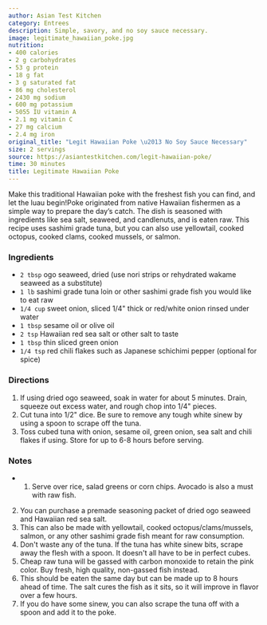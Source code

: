 ```yaml
---
author: Asian Test Kitchen
category: Entrees
description: Simple, savory, and no soy sauce necessary.
image: legitimate_hawaiian_poke.jpg
nutrition:
- 400 calories
- 2 g carbohydrates
- 53 g protein
- 18 g fat
- 3 g saturated fat
- 86 mg cholesterol
- 2430 mg sodium
- 600 mg potassium
- 5055 IU vitamin A
- 2.1 mg vitamin C
- 27 mg calcium
- 2.4 mg iron
original_title: "Legit Hawaiian Poke \u2013 No Soy Sauce Necessary"
size: 2 servings
source: https://asiantestkitchen.com/legit-hawaiian-poke/
time: 30 minutes
title: Legitimate Hawaiian Poke
---
```


Make this traditional Hawaiian poke with the freshest fish you can find, and let the luau begin!Poke originated from native Hawaiian fishermen as a simple way to prepare the day’s catch. The dish is seasoned with ingredients like sea salt, seaweed, and candlenuts, and is eaten raw. This recipe uses sashimi grade tuna, but you can also use yellowtail, cooked octopus, cooked clams, cooked mussels, or salmon. 

### Ingredients

* `2 tbsp` ogo seaweed, dried (use nori strips or rehydrated wakame seaweed as a substitute)
* `1 lb` sashimi grade tuna loin or other sashimi grade fish you would like to eat raw
* `1/4 cup` sweet onion, sliced 1/4" thick or red/white onion rinsed under water
* `1 tbsp` sesame oil or olive oil
* `2 tsp` Hawaiian red sea salt or other salt to taste
* `1 tbsp` thin sliced green onion
* `1/4 tsp` red chili flakes such as Japanese schichimi pepper (optional for spice)

### Directions

1. If using dried ogo seaweed, soak in water for about 5 minutes. Drain, squeeze out excess water, and rough chop into 1/4" pieces.
2. Cut tuna into 1/2" dice. Be sure to remove any tough white sinew by using a spoon to scrape off the tuna.
3. Toss cubed tuna with onion, sesame oil, green onion, sea salt and chili flakes if using. Store for up to 6-8 hours before serving.

### Notes

- 1. Serve over rice, salad greens or corn chips. Avocado is also a must with raw fish.
2. You can purchase a premade seasoning packet of dried ogo seaweed and Hawaiian red sea salt.
3. This can also be made with yellowtail, cooked octopus/clams/mussels, salmon, or any other sashimi grade fish meant for raw consumption.
4. Don't waste any of the tuna. If the tuna has white sinew bits, scrape away the flesh with a spoon. It doesn't all have to be in perfect cubes.
5. Cheap raw tuna will be gassed with carbon monoxide to retain the pink color. Buy fresh, high quality, non-gassed fish instead.
6. This should be eaten the same day but can be made up to 8 hours ahead of time. The salt cures the fish as it sits, so it will improve in flavor over a few hours.
7. If you do have some sinew, you can also scrape the tuna off with a spoon and add it to the poke.

